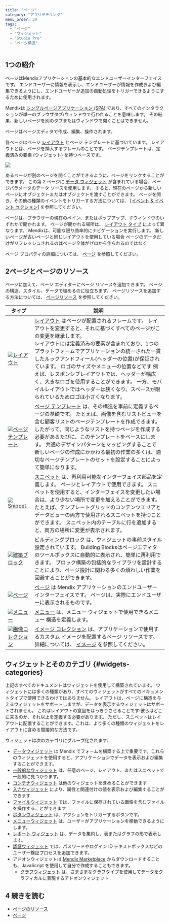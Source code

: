 ```yaml
---
title: "ページ"
category: "アプリモデリング"
menu_order: 30
tags:
  - "ページ"
  - "ウィジェット"
  - "Studio Pro"
  - "ページ構造"
---
```


## 1つの紹介

ページはMendixアプリケーションの基本的なエンドユーザーインターフェイスです。 エンドユーザーに情報を表示し、エンドユーザーが情報を作成および編集できるようにし、エンドユーザーが追加の自動処理をトリガーできるようにするために使用されます。

Mendixは [シングルページアプリケーション (SPA)](https://en.wikipedia.org/wiki/Single-page_application) であり、すべてのインタラクションが単一のブラウザタブ/ウィンドウで行われることを意味します。 その結果、新しいページを別のタブまたはウィンドウで開くことはできません。

ページはページエディタで作成、編集、操作されます。

各ページはページ [レイアウト](layout) とページ テンプレートに基づいています。 レイアウトとは、ページを挿入するフレームのことです。 ページテンプレートは、定義済みの要素 (ウィジェット) を持つベースです。

![](attachments/pages/page-structure.png)

あるページが別のページを開くことができるように、ページをリンクすることができます。 この第 2 ページに [データ ウィジェット](data-widgets) が含まれている場合、ページパラメータのデータ ソースを使用します。 すると、現在のページから新しいページにオブジェクトまたはオブジェクトを渡すことができます。 ページを開き、その他の種類のイベントをトリガーする方法については、 [[イベント & イベント セクション](on-click-event)] を参照してください。

ページは、ブラウザーの現在のペイン、またはポップアップ、子ウィンドウのいずれかで開かれます。 ページが開かれる場所は、 [レイアウト タイプ](layout#layout-type) によって異なります。 Mendixは、可能な限り効率的にナビゲーションを実行します。 新しいページが古いページと同じレイアウトを使用している場合 ページのデータだけがリフレッシュされるのはページ全体がゼロから作られるのではなく

ページ プロパティの詳細については、 [ページ](page) を参照してください。

## 2ページとページのリソース

ページに加えて、ページ エディターにページ リソースを追加できます。 ページの構造、スタイル、データで埋めるのに役立ちます。 ページリソースを追加する方法については、 [ページリソース](page-resources) を参照してください。

| タイプ                                                                          | 説明                                                                                                                                                                                                                                                                                      |
| ---------------------------------------------------------------------------- | --------------------------------------------------------------------------------------------------------------------------------------------------------------------------------------------------------------------------------------------------------------------------------------- |
| [![](attachments/pages/layout-icon.png)レイアウト](レイアウト)                         | [レイアウト](layout) はページが配置されるフレームです。 レイアウトを変更すると、それに基づくすべてのページがこの変更を継承します。 <br />レイアウトには定義済みの要素が含まれており、1つのプラットフォームでアプリケーションの統一された一貫したルックアンドフィール(ヘッダーの位置)が保証されています。 ロゴのサイズやメニューの位置などです 例えば、レスポンシブレイアウトでは、ヘッダーが幅広く、大きなロゴを使用することができます。 一方、モバイルレイアウトではヘッダーは狭くなり、スペースが限られているためロゴは小さくなります。 |
| [![](attachments/pages/page-template-icon.png)ページテンプレート](page-templates)     | [ページ テンプレート](page-templates) は、その構造を事前に定義するページの基礎です。 たとえば、画像を含むリストビューを含む顧客リストのページテンプレートを作成できます。 したがって、同じようなリストを持つページを作成する必要があるたびに、このテンプレートをベースにします。    共通のデザインパターンをマッピングすることで 新しいページの作成にかかわる最初の作業の多くは、適切なページテンプレートのセットを設定することによって簡単になります。                                               |
| [![](attachments/pages/snippet-icon.png)Snippet](snippet)                    | [スニペット](snippet) は、再利用可能なインターフェイス部品を定義します。 ページとレイアウトで使用できます。 スニペットを使用すると、インターフェイスを変更したい場合は、より少ない場所で変更を加えることができます。 たとえば、テンプレートグリッドのコンテンツエリアとデータビューの両方で使用されるスニペットを持つことができます。 スニペット内のテーブルに行を追加すると、両方の場所に変更が表示されます。                                                                         |
| [![](attachments/pages/building-block-icon.png)建築ブロック](building-block)       | [ビルディングブロック](building-block) は、ウィジェットの事前スタイル設定されています。 Building Blocksはページエディタのツールボックスに自動的に表示され、簡単に再利用できます。 ブロック構築の包括的なライブラリを設計することにより、ページ設計に関わる多くの煩わしい作業を回避することができます。                                                                                                                   |
| [![](attachments/pages/page-icon.png)ページ](page)                              | [ページ](page) は Mendix アプリケーションのエンドユーザーインターフェイスです。 ページは、実際にエンドユーザーに表示されるものです。                                                                                                                                                                                                             |
| [![](attachments/pages/menu-icon.png)メニュー](メニュー)                             | [メニュー](menu) は、メニュー ウィジェットで使用できるメニュー 構造を定義します。                                                                                                                                                                                                                                          |
| [![](attachments/pages/image-collection-icon.png)画像コレクション](image-collection) | [イメージ コレクション](image-collection) は、アプリケーションで使用するカスタム イメージを配置するページ リソースです。 詳細については、 [イメージ](images) を参照してください。                                                                                                                                                                             |

## ウィジェットとそのカテゴリ {#widgets-categories}

上記のすべてのドキュメントはウィジェットを使用して構築されています。 ウィジェットには多くの種類があり、すべてのウィジェットがすべてのドキュメントタイプで使用できるわけではありません。 レイアウトは、ページに構造を与えるウィジェットをサポートしますが、データを表示するウィジェットはサポートされません。 これはレイアウトの意図をはっきりさせることです:彼らはどこに来るのか、それ以上を定義する必要があります。 ただし、スニペットはレイアウトに配置することができます。これは、より多くの種類のウィジェットをレイアウトに含める間接的な方法です。

ウィジェットは次のカテゴリにグループ化されます:

* [データウィジェット](data-widgets) は Mendix でフォームを構築する上で重要です。これらのウィジェットを使用すると、アプリケーションでデータを表示および編集することができます。
* [一般的なウィジェット](common-widgets) は、任意のページ、レイアウト、またはスニペットで一般的に見つかります。
* [コンテナウィジェット](container-widgets) は他のウィジェットを含めることができます
* [入力ウィジェット](input-widgets) により、属性と関連付けの値を表示および編集することができます
* [ファイルウィジェット](file-widgets) では、ファイルに保存されている画像を含むファイルを操作することができます
* [ボタンウィジェット](button-widgets) は、アクションをトリガーするボタンです。
* [メニューウィジェット](menu-widgets) は、ユーザーがアプリケーションを移動できるようにします。
* [レポート ウィジェット](report-widgets) は、データを集約し、表またはグラフの形で表示します。
* [認証ウィジェット](authentication-widgets) では、パスワードやログイン ID テキストボックスなどのユーザー検証プロセスを追加できます。
* アドオンウィジェットは [Mendix Marketplace](https://marketplace.mendix.com/) からダウンロードすることも、JavaScript を使用して自分で作成することもできます。
  * [グラフウィジェット](chart-widgets) は、さまざまなグラフタイプを使用してデータをグラフィカルに表現するアドオンウィジェット

## 4 続きを読む

* [ページのリソース](page-resources)
* [ページ](page)